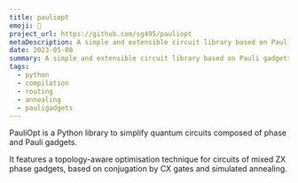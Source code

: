 ```yaml
---
title: pauliopt
emoji: 🦸
project_url: https://github.com/sg495/pauliopt
metaDescription: A simple and extensible circuit library based on Pauli gadgets.
date: 2023-05-08
summary: A simple and extensible circuit library based on Pauli gadgets.
tags:
  - python
  - compilation
  - routing
  - annealing
  - pauligadgets
---
```


PauliOpt is a Python library to simplify quantum circuits composed of phase and Pauli gadgets.

It features a topology-aware optimisation technique for circuits of mixed ZX phase gadgets, based on conjugation by CX gates and simulated annealing.
